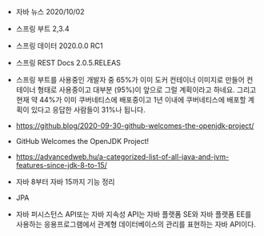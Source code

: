 - 자바 뉴스 2020/10/02 

- 스프링 부트 2,3.4
- 스프링 데이터 2020.0.0 RC1
- 스프링 REST Docs 2.0.5.RELEAS

- 스프링 부트를 사용중인 개발자 중 65%가 이미 도커 컨테이너 이미지로 만들어 컨테이너 형태로 사용중이고 대부분 (95%)이 앞으로 그럴 계획이라고 하네요. 그리고 현재 약 44%가 이미 쿠버네티스에 배포중이고 1년 이내에 쿠버네티스에 배포할 계획이 있다고 응답한 사람들이 31%나 됩니다.

- https://github.blog/2020-09-30-github-welcomes-the-openjdk-project/
- GitHub Welcomes the OpenJDK Project!

- https://advancedweb.hu/a-categorized-list-of-all-java-and-jvm-features-since-jdk-8-to-15/
- 자바 8부터 자바 15까지 기능 정리

- JPA
- 자바 퍼시스턴스 API또는 자바 지속성 API는 자바 플랫폼 SE와 자바 플랫폼 EE를 사용하는 응용프로그램에서 관계형 데이터베이스의 관리를 표현하는 자바 API이다. 

